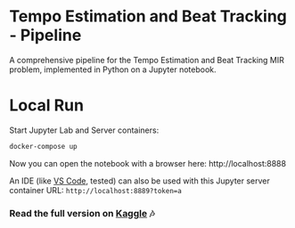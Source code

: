 # Tempo Estimation and Beat Tracking - Pipeline
A comprehensive pipeline for the Tempo Estimation and Beat Tracking MIR problem, implemented in Python on a Jupyter notebook.

# Local Run

Start Jupyter Lab and Server containers:
```bash
docker-compose up
```

Now you can open the notebook with a browser here: http://localhost:8888

An IDE (like [VS Code](https://code.visualstudio.com/docs/datascience/jupyter-notebooks#_connect-to-a-remote-jupyter-server), tested) can also be used with this Jupyter server container URL: `http://localhost:8889?token=a`

### Read the full version on [Kaggle](https://www.kaggle.com/code/enrcdamn/tempo-estimation-and-beat-tracking-pipeline) :notes: